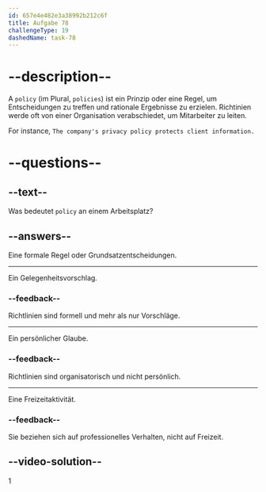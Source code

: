 ```yaml
---
id: 657e4e482e3a38992b212c6f
title: Aufgabe 78
challengeType: 19
dashedName: task-78
---
```


# --description--

A `policy` (im Plural, `policies`) ist ein Prinzip oder eine Regel, um Entscheidungen zu treffen und rationale Ergebnisse zu erzielen. Richtinien werde oft von einer Organisation verabschiedet, um Mitarbeiter zu leiten.

For instance, `The company's privacy policy protects client information.`

# --questions--

## --text--

Was bedeutet `policy` an einem Arbeitsplatz?

## --answers--

Eine formale Regel oder Grundsatzentscheidungen.

---

Ein Gelegenheitsvorschlag.

### --feedback--

Richtlinien sind formell und mehr als nur Vorschläge.

---

Ein persönlicher Glaube.

### --feedback--

Richtlinien sind organisatorisch und nicht persönlich.

---

Eine Freizeitaktivität.

### --feedback--

Sie beziehen sich auf professionelles Verhalten, nicht auf Freizeit.

## --video-solution--

1
